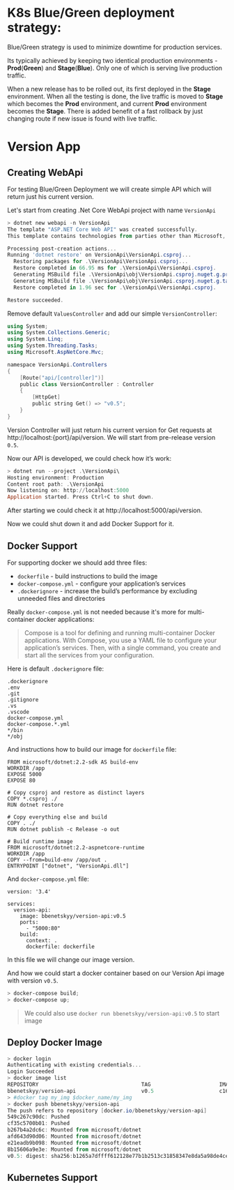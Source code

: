 # K8s Blue/Green deployment strategy:
Blue/Green strategy is used to minimize downtime for production services. 

Its typically achieved by keeping two identical production environments - **Prod**(**Green**) and **Stage**(**Blue**). Only one of which is serving live production traffic. 

When a new release has to be rolled out, its first deployed in the **Stage** environment. When all the testing is done, the live traffic is moved to **Stage** which becomes the **Prod** environment, and current **Prod** environment becomes the **Stage**. There is added benefit of a fast rollback by just changing route if new issue is found with live traffic.


# Version App

## Creating WebApi
For testing Blue/Green Deployment we will create simple API which will return just his current version.

Let's start from creating .Net Core WebApi project with name `VersionApi`
```powershell
> dotnet new webapi -n VersionApi
The template "ASP.NET Core Web API" was created successfully.
This template contains technologies from parties other than Microsoft, see https://aka.ms/template-3pn for details.

Processing post-creation actions...
Running 'dotnet restore' on VersionApi\VersionApi.csproj...
  Restoring packages for .\VersionApi\VersionApi.csproj...
  Restore completed in 66.95 ms for .\VersionApi\VersionApi.csproj.
  Generating MSBuild file .\VersionApi\obj\VersionApi.csproj.nuget.g.props.
  Generating MSBuild file .\VersionApi\obj\VersionApi.csproj.nuget.g.targets.
  Restore completed in 1.96 sec for .\VersionApi\VersionApi.csproj.

Restore succeeded.
```
Remove default `ValuesController` and add our simple `VersionController`:
```powershell
using System;
using System.Collections.Generic;
using System.Linq;
using System.Threading.Tasks;
using Microsoft.AspNetCore.Mvc;

namespace VersionApi.Controllers
{
    [Route("api/[controller]")]
    public class VersionController : Controller
    {
        [HttpGet]
        public string Get() => "v0.5";
    }
}
```
Version Controller will just return his current version for Get requests at http://localhost:{port}/api/version.
We will start from pre-release version `0.5`.

Now our API is developed, we could check how it’s work:
```powershell
> dotnet run --project .\VersionApi\
Hosting environment: Production
Content root path: .\VersionApi
Now listening on: http://localhost:5000
Application started. Press Ctrl+C to shut down.
```
After starting we could check it at http://localhost:5000/api/version.

Now we could shut down it and add Docker Support for it.

## Docker Support

For supporting docker we should add three files:
* `dockerfile` - build instructions to build the image
* `docker-compose.yml` - configure your application’s services
* `.dockerignore` - increase the build’s performance by excluding unneeded files and directories

Really `docker-compose.yml` is not needed because it's more for multi-container docker applications:
>Compose is a tool for defining and running multi-container Docker applications. With Compose, you use a YAML file to configure your application’s services. Then, with a single command, you create and start all the services from your configuration.

Here is default `.dockerignore` file:
```docker
.dockerignore
.env
.git
.gitignore
.vs
.vscode
docker-compose.yml
docker-compose.*.yml
*/bin
*/obj
```
And instructions how to build our image for `dockerfile` file:
```docker
FROM microsoft/dotnet:2.2-sdk AS build-env
WORKDIR /app
EXPOSE 5000
EXPOSE 80

# Copy csproj and restore as distinct layers
COPY *.csproj ./
RUN dotnet restore

# Copy everything else and build
COPY . ./
RUN dotnet publish -c Release -o out

# Build runtime image
FROM microsoft/dotnet:2.2-aspnetcore-runtime
WORKDIR /app
COPY --from=build-env /app/out .
ENTRYPOINT ["dotnet", "VersionApi.dll"]
```
And `docker-compose.yml` file:
```docker
version: '3.4'

services:
  version-api:
    image: bbenetskyy/version-api:v0.5
    ports:
      - "5000:80"
    build:
      context: .
      dockerfile: dockerfile
```
In this file we will change our image version.

And how we could start a docker container based on our Version Api image with version `v0.5`.
```powershell
> docker-compose build;
> docker-compose up;
```
> We could also use `docker run bbenetskyy/version-api:v0.5` to start image

## Deploy Docker Image

```powershell
> docker login
Authenticating with existing credentials...
Login Succeeded
> docker image list
REPOSITORY                                 TAG                      IMAGE ID            CREATED             SIZE
bbenetskyy/version-api                     v0.5                     c165de68b824        4 hours ago         299MB
> #docker tag my_img $docker_name/my_img
> docker push bbenetskyy/version-api
The push refers to repository [docker.io/bbenetskyy/version-api]
549c267c90dc: Pushed
cf35c5700b01: Pushed
b267b4a2dc6c: Mounted from microsoft/dotnet
afd643d90d06: Mounted from microsoft/dotnet
e21eadb9b098: Mounted from microsoft/dotnet
8b15606a9e3e: Mounted from microsoft/dotnet
v0.5: digest: sha256:b1265a7dffff612128e77b1b2513c31858347e8da5a98de4cec9778e50b2e6ab size: 1582
```

## Kubernetes Support

